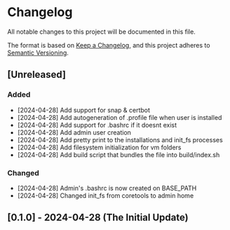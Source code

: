 # Changelog

All notable changes to this project will be documented in this file.

The format is based on [Keep a Changelog](https://keepachangelog.com/en/1.1.0/),
and this project adheres to [Semantic Versioning](https://semver.org/spec/v2.0.0.html).

## [Unreleased]


### Added
- [2024-04-28] Add support for snap & certbot
- [2024-04-28] Add autogeneration of .profile file when user is installed
- [2024-04-28] Add support for .bashrc if it doesnt exist
- [2024-04-28] Add admin user creation
- [2024-04-28] Add pretty print to the installations and init_fs processes
- [2024-04-28] Add filesystem initialization for vm folders
- [2024-04-28] Add build script that bundles the file into build/index.sh


### Changed
- [2024-04-28] Admin's .bashrc is now created on BASE_PATH
- [2024-04-28] Changed init_fs from coretools to admin home

## [0.1.0] - 2024-04-28 (The Initial Update)
